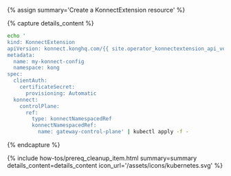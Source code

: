 {% assign summary='Create a KonnectExtension resource' %}

{% capture details_content %}
```bash
echo '
kind: KonnectExtension
apiVersion: konnect.konghq.com/{{ site.operator_konnectextension_api_version }}
metadata:
  name: my-konnect-config
  namespace: kong
spec:
  clientAuth:
    certificateSecret:
      provisioning: Automatic
  konnect:
    controlPlane:
      ref:
        type: konnectNamespacedRef
        konnectNamespacedRef:
          name: gateway-control-plane' | kubectl apply -f -
```
{% endcapture %}

{% include how-tos/prereq_cleanup_item.html summary=summary details_content=details_content icon_url='/assets/icons/kubernetes.svg' %}